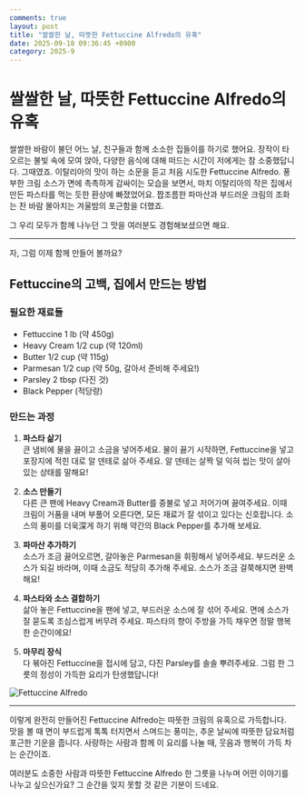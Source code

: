 ```yaml
---
comments: true
layout: post
title: "쌀쌀한 날, 따뜻한 Fettuccine Alfredo의 유혹"
date: 2025-09-18 09:36:45 +0900
category: 2025-9
---
```


# 쌀쌀한 날, 따뜻한 Fettuccine Alfredo의 유혹

쌀쌀한 바람이 불던 어느 날, 친구들과 함께 소소한 집들이를 하기로 했어요. 장작이 타오르는 불빛 속에 모여 앉아, 다양한 음식에 대해 떠드는 시간이 저에게는 참 소중했답니다. 그때였죠. 이탈리아의 맛이 하는 소문을 듣고 처음 시도한 Fettuccine Alfredo. 풍부한 크림 소스가 면에 촉촉하게 감싸이는 모습을 보면서, 마치 이탈리아의 작은 집에서 만든 파스타를 먹는 듯한 환상에 빠졌었어요. 짭조름한 파마산과 부드러운 크림의 조화는 찬 바람 몰아치는 겨울밤의 포근함을 더했죠.

그 우리 모두가 함께 나누던 그 맛을 여러분도 경험해보셨으면 해요. 

---

자, 그럼 이제 함께 만들어 볼까요? 

## Fettuccine의 고백, 집에서 만드는 방법

### 필요한 재료들

- Fettuccine 1 lb (약 450g)
- Heavy Cream 1/2 cup (약 120ml)
- Butter 1/2 cup (약 115g)
- Parmesan 1/2 cup (약 50g, 갈아서 준비해 주세요!)
- Parsley 2 tbsp (다진 것)
- Black Pepper (적당량)

### 만드는 과정

1. **파스타 삶기**  
   큰 냄비에 물을 끓이고 소금을 넣어주세요. 물이 끓기 시작하면, Fettuccine을 넣고 포장지에 적힌 대로 알 덴테로 삶아 주세요. 알 덴테는 살짝 덜 익혀 씹는 맛이 살아있는 상태를 말해요!

2. **소스 만들기**  
   다른 큰 팬에 Heavy Cream과 Butter를 중불로 넣고 저어가며 끓여주세요. 이때 크림이 거품을 내며 부풀어 오른다면, 모든 재료가 잘 섞이고 있다는 신호랍니다. 소스의 풍미를 더욱深게 하기 위해 약간의 Black Pepper를 추가해 보세요.

3. **파마산 추가하기**  
   소스가 조금 끓어오르면, 갈아놓은 Parmesan을 휘핑해서 넣어주세요. 부드러운 소스가 되길 바라며, 이때 소금도 적당히 추가해 주세요. 소스가 조금 걸쭉해지면 완벽해요!

4. **파스타와 소스 결합하기**  
   삶아 놓은 Fettuccine을 팬에 넣고, 부드러운 소스에 잘 섞어 주세요. 면에 소스가 잘 묻도록 조심스럽게 버무려 주세요. 파스타의 향이 주방을 가득 채우면 정말 행복한 순간이에요!

5. **마무리 장식**  
   다 볶아진 Fettuccine을 접시에 담고, 다진 Parsley를 솔솔 뿌려주세요. 그럼 한 그릇의 정성이 가득한 요리가 탄생했답니다! 

![Fettuccine Alfredo](https://www.themealdb.com/images/media/meals/0jv5gx1661040802.jpg)

---

이렇게 완전히 만들어진 Fettuccine Alfredo는 따뜻한 크림의 유혹으로 가득합니다. 맛을 볼 때 면이 부드럽게 톡톡 터지면서 스며드는 풍미는, 추운 날씨에 따뜻한 담요처럼 포근한 기운을 줍니다. 사랑하는 사람과 함께 이 요리를 나눌 때, 웃음과 행복이 가득 차는 순간이죠.

여러분도 소중한 사람과 따뜻한 Fettuccine Alfredo 한 그릇을 나누며 어떤 이야기를 나누고 싶으신가요? 그 순간을 잊지 못할 것 같은 기분이 드네요.